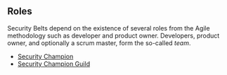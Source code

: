 ## Roles

Security Belts depend on the existence of several roles from the Agile methodology such as developer and product owner. Developers, product owner, and optionally a scrum master, form the so-called *team*.

- [Security Champion](Security-Champion.md)
- [Security Champion Guild](Security-Champion-Guild.md)

